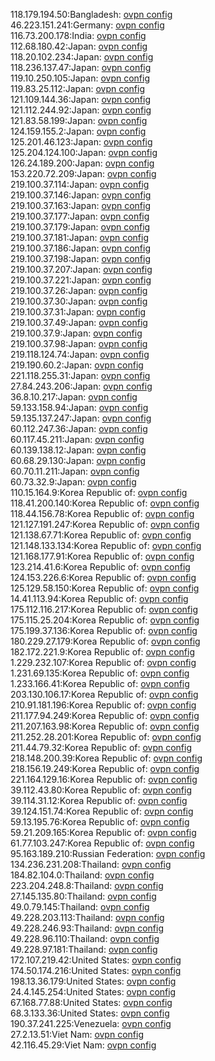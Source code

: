 118.179.194.50:Bangladesh: [ovpn config](vpn/118_179_194_50.ovpn)  
46.223.151.241:Germany: [ovpn config](vpn/46_223_151_241.ovpn)  
116.73.200.178:India: [ovpn config](vpn/116_73_200_178.ovpn)  
112.68.180.42:Japan: [ovpn config](vpn/112_68_180_42.ovpn)  
118.20.102.234:Japan: [ovpn config](vpn/118_20_102_234.ovpn)  
118.236.137.47:Japan: [ovpn config](vpn/118_236_137_47.ovpn)  
119.10.250.105:Japan: [ovpn config](vpn/119_10_250_105.ovpn)  
119.83.25.112:Japan: [ovpn config](vpn/119_83_25_112.ovpn)  
121.109.144.36:Japan: [ovpn config](vpn/121_109_144_36.ovpn)  
121.112.244.92:Japan: [ovpn config](vpn/121_112_244_92.ovpn)  
121.83.58.199:Japan: [ovpn config](vpn/121_83_58_199.ovpn)  
124.159.155.2:Japan: [ovpn config](vpn/124_159_155_2.ovpn)  
125.201.46.123:Japan: [ovpn config](vpn/125_201_46_123.ovpn)  
125.204.124.100:Japan: [ovpn config](vpn/125_204_124_100.ovpn)  
126.24.189.200:Japan: [ovpn config](vpn/126_24_189_200.ovpn)  
153.220.72.209:Japan: [ovpn config](vpn/153_220_72_209.ovpn)  
219.100.37.114:Japan: [ovpn config](vpn/219_100_37_114.ovpn)  
219.100.37.146:Japan: [ovpn config](vpn/219_100_37_146.ovpn)  
219.100.37.163:Japan: [ovpn config](vpn/219_100_37_163.ovpn)  
219.100.37.177:Japan: [ovpn config](vpn/219_100_37_177.ovpn)  
219.100.37.179:Japan: [ovpn config](vpn/219_100_37_179.ovpn)  
219.100.37.181:Japan: [ovpn config](vpn/219_100_37_181.ovpn)  
219.100.37.186:Japan: [ovpn config](vpn/219_100_37_186.ovpn)  
219.100.37.198:Japan: [ovpn config](vpn/219_100_37_198.ovpn)  
219.100.37.207:Japan: [ovpn config](vpn/219_100_37_207.ovpn)  
219.100.37.221:Japan: [ovpn config](vpn/219_100_37_221.ovpn)  
219.100.37.26:Japan: [ovpn config](vpn/219_100_37_26.ovpn)  
219.100.37.30:Japan: [ovpn config](vpn/219_100_37_30.ovpn)  
219.100.37.31:Japan: [ovpn config](vpn/219_100_37_31.ovpn)  
219.100.37.49:Japan: [ovpn config](vpn/219_100_37_49.ovpn)  
219.100.37.9:Japan: [ovpn config](vpn/219_100_37_9.ovpn)  
219.100.37.98:Japan: [ovpn config](vpn/219_100_37_98.ovpn)  
219.118.124.74:Japan: [ovpn config](vpn/219_118_124_74.ovpn)  
219.190.60.2:Japan: [ovpn config](vpn/219_190_60_2.ovpn)  
221.118.255.31:Japan: [ovpn config](vpn/221_118_255_31.ovpn)  
27.84.243.206:Japan: [ovpn config](vpn/27_84_243_206.ovpn)  
36.8.10.217:Japan: [ovpn config](vpn/36_8_10_217.ovpn)  
59.133.158.94:Japan: [ovpn config](vpn/59_133_158_94.ovpn)  
59.135.137.247:Japan: [ovpn config](vpn/59_135_137_247.ovpn)  
60.112.247.36:Japan: [ovpn config](vpn/60_112_247_36.ovpn)  
60.117.45.211:Japan: [ovpn config](vpn/60_117_45_211.ovpn)  
60.139.138.12:Japan: [ovpn config](vpn/60_139_138_12.ovpn)  
60.68.29.130:Japan: [ovpn config](vpn/60_68_29_130.ovpn)  
60.70.11.211:Japan: [ovpn config](vpn/60_70_11_211.ovpn)  
60.73.32.9:Japan: [ovpn config](vpn/60_73_32_9.ovpn)  
110.15.164.9:Korea Republic of: [ovpn config](vpn/110_15_164_9.ovpn)  
118.41.200.140:Korea Republic of: [ovpn config](vpn/118_41_200_140.ovpn)  
118.44.156.78:Korea Republic of: [ovpn config](vpn/118_44_156_78.ovpn)  
121.127.191.247:Korea Republic of: [ovpn config](vpn/121_127_191_247.ovpn)  
121.138.67.71:Korea Republic of: [ovpn config](vpn/121_138_67_71.ovpn)  
121.148.133.134:Korea Republic of: [ovpn config](vpn/121_148_133_134.ovpn)  
121.168.177.91:Korea Republic of: [ovpn config](vpn/121_168_177_91.ovpn)  
123.214.41.6:Korea Republic of: [ovpn config](vpn/123_214_41_6.ovpn)  
124.153.226.6:Korea Republic of: [ovpn config](vpn/124_153_226_6.ovpn)  
125.129.58.150:Korea Republic of: [ovpn config](vpn/125_129_58_150.ovpn)  
14.41.113.94:Korea Republic of: [ovpn config](vpn/14_41_113_94.ovpn)  
175.112.116.217:Korea Republic of: [ovpn config](vpn/175_112_116_217.ovpn)  
175.115.25.204:Korea Republic of: [ovpn config](vpn/175_115_25_204.ovpn)  
175.199.37.136:Korea Republic of: [ovpn config](vpn/175_199_37_136.ovpn)  
180.229.27.179:Korea Republic of: [ovpn config](vpn/180_229_27_179.ovpn)  
182.172.221.9:Korea Republic of: [ovpn config](vpn/182_172_221_9.ovpn)  
1.229.232.107:Korea Republic of: [ovpn config](vpn/1_229_232_107.ovpn)  
1.231.69.135:Korea Republic of: [ovpn config](vpn/1_231_69_135.ovpn)  
1.233.166.41:Korea Republic of: [ovpn config](vpn/1_233_166_41.ovpn)  
203.130.106.17:Korea Republic of: [ovpn config](vpn/203_130_106_17.ovpn)  
210.91.181.196:Korea Republic of: [ovpn config](vpn/210_91_181_196.ovpn)  
211.177.94.249:Korea Republic of: [ovpn config](vpn/211_177_94_249.ovpn)  
211.207.163.98:Korea Republic of: [ovpn config](vpn/211_207_163_98.ovpn)  
211.252.28.201:Korea Republic of: [ovpn config](vpn/211_252_28_201.ovpn)  
211.44.79.32:Korea Republic of: [ovpn config](vpn/211_44_79_32.ovpn)  
218.148.200.39:Korea Republic of: [ovpn config](vpn/218_148_200_39.ovpn)  
218.156.19.249:Korea Republic of: [ovpn config](vpn/218_156_19_249.ovpn)  
221.164.129.16:Korea Republic of: [ovpn config](vpn/221_164_129_16.ovpn)  
39.112.43.80:Korea Republic of: [ovpn config](vpn/39_112_43_80.ovpn)  
39.114.31.12:Korea Republic of: [ovpn config](vpn/39_114_31_12.ovpn)  
39.124.151.74:Korea Republic of: [ovpn config](vpn/39_124_151_74.ovpn)  
59.13.195.76:Korea Republic of: [ovpn config](vpn/59_13_195_76.ovpn)  
59.21.209.165:Korea Republic of: [ovpn config](vpn/59_21_209_165.ovpn)  
61.77.103.247:Korea Republic of: [ovpn config](vpn/61_77_103_247.ovpn)  
95.163.189.210:Russian Federation: [ovpn config](vpn/95_163_189_210.ovpn)  
134.236.231.208:Thailand: [ovpn config](vpn/134_236_231_208.ovpn)  
184.82.104.0:Thailand: [ovpn config](vpn/184_82_104_0.ovpn)  
223.204.248.8:Thailand: [ovpn config](vpn/223_204_248_8.ovpn)  
27.145.135.80:Thailand: [ovpn config](vpn/27_145_135_80.ovpn)  
49.0.79.145:Thailand: [ovpn config](vpn/49_0_79_145.ovpn)  
49.228.203.113:Thailand: [ovpn config](vpn/49_228_203_113.ovpn)  
49.228.246.93:Thailand: [ovpn config](vpn/49_228_246_93.ovpn)  
49.228.96.110:Thailand: [ovpn config](vpn/49_228_96_110.ovpn)  
49.228.97.181:Thailand: [ovpn config](vpn/49_228_97_181.ovpn)  
172.107.219.42:United States: [ovpn config](vpn/172_107_219_42.ovpn)  
174.50.174.216:United States: [ovpn config](vpn/174_50_174_216.ovpn)  
198.13.36.179:United States: [ovpn config](vpn/198_13_36_179.ovpn)  
24.4.145.254:United States: [ovpn config](vpn/24_4_145_254.ovpn)  
67.168.77.88:United States: [ovpn config](vpn/67_168_77_88.ovpn)  
68.3.133.36:United States: [ovpn config](vpn/68_3_133_36.ovpn)  
190.37.241.225:Venezuela: [ovpn config](vpn/190_37_241_225.ovpn)  
27.2.13.51:Viet Nam: [ovpn config](vpn/27_2_13_51.ovpn)  
42.116.45.29:Viet Nam: [ovpn config](vpn/42_116_45_29.ovpn)  
